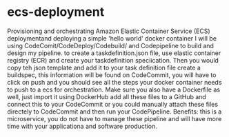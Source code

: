 # ecs-deployment
Provisioning and orchestrating Amazon Elastic Container Service (ECS) deploymentand deploying a simple 'hello world' docker container
I will be using CodeComit/CodeDeploy/Codebuild/ and Codepipeline to build and design my pipeline.
to create a taskdefinition.json file, use elastic container registry (ECR) and create your taskdefinition speciication. Then you would copy teh json template and add it to your task definition file
create a buildspec, this information will be found on CodeCommit, you will have to click on push and you should see all the steps your docker container needs to push to a ecs for orchestration.
Make sure you also have a Dockerfile as well, just import it using DockerHub
add all these files to a GitHub and connect this to your CodeCommit or you could manually attach these files directely to CodeCommit and then run your CodePipeline.
Benefits: this is a microservice, you do not have to manage these pipeline and will have more time with your applicationa and software production.
